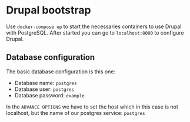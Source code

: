 # Drupal bootstrap
Use `docker-compose up` to start the necessaries containers to use Drupal with PostgreSQL. After started you can go to `localhost:8080` to configure Drupal.

## Database configuration
The basic database configuration is this one:
- Database name: `postgres`
- Database user: `postgres`
- Database password: `example`

In the `ADVANCE OPTIONS` we have to set the host which in this case is not localhost, but the name of our postgres service: `postgres`
